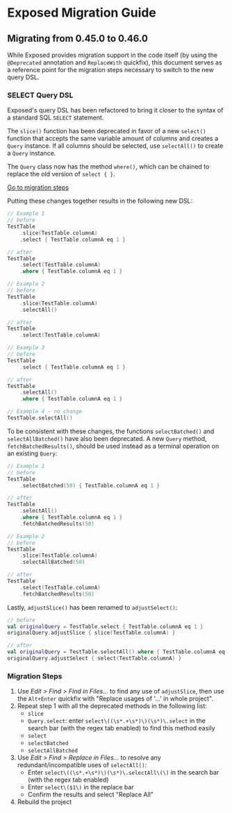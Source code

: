 # Exposed Migration Guide

## Migrating from 0.45.0 to 0.46.0

While Exposed provides migration support in the code itself (by using the `@Deprecated` annotation and `ReplaceWith` quickfix), 
this document serves as a reference point for the migration steps necessary to switch to the new query DSL.

### SELECT Query DSL

Exposed's query DSL has been refactored to bring it closer to the syntax of a standard SQL `SELECT` statement.

The `slice()` function has been deprecated in favor of a new `select()` function that accepts the same variable amount of columns and creates a `Query` instance. 
If all columns should be selected, use `selectAll()` to create a `Query` instance.

The `Query` class now has the method `where()`, which can be chained to replace the old version of `select { }`.

[Go to migration steps](#migration-steps)

Putting these changes together results in the following new DSL:

```kotlin
// Example 1
// before
TestTable
    .slice(TestTable.columnA)
    .select { TestTable.columnA eq 1 }

// after
TestTable
    .select(TestTable.columnA)
    .where { TestTable.columnA eq 1 }

// Example 2
// before
TestTable
    .slice(TestTable.columnA)
    .selectAll()

// after
TestTable
    .select(TestTable.columnA)

// Example 3
// before
TestTable
    .select { TestTable.columnA eq 1 }

// after
TestTable
    .selectAll()
    .where { TestTable.columnA eq 1 }

// Example 4 - no change
TestTable.selectAll()
```

To be consistent with these changes, the functions `selectBatched()` and `selectAllBatched()` have also been deprecated. 
A new `Query` method, `fetchBatchedResults()`, should be used instead as a terminal operation on an existing `Query`:

```kotlin
// Example 1
// before
TestTable
    .selectBatched(50) { TestTable.columnA eq 1 }

// after
TestTable
    .selectAll()
    .where { TestTable.columnA eq 1 }
    .fetchBatchedResults(50)

// Example 2
// before
TestTable
    .slice(TestTable.columnA)
    .selectAllBatched(50)

// after
TestTable
    .select(TestTable.columnA)
    .fetchBatchedResults(50)
```

Lastly, `adjustSlice()` has been renamed to `adjustSelect()`:

```kotlin
// before
val originalQuery = TestTable.select { TestTable.columnA eq 1 }
originalQuery.adjustSlice { slice(TestTable.columnA) }

// after
val originalQuery = TestTable.selectAll().where { TestTable.columnA eq 1 }
originalQuery.adjustSelect { select(TestTable.columnA) }
```

### Migration Steps

1. Use *Edit > Find > Find in Files...* to find any use of `adjustSlice`, then use the `Alt+Enter` quickfix with "Replace usages of '...' in whole project".
2. Repeat step 1 with all the deprecated methods in the following list:
    * `slice`
    * `Query.select`: enter `select\((\s*.+\s*)\)(\s*)\.select` in the search bar (with the regex tab enabled) to find this method easily
    * `select`
    * `selectBatched`
    * `selectAllBatched`
3. Use *Edit > Find > Replace in Files...* to resolve any redundant/incompatible uses of `selectAll()`:
    * Enter `select\((\s*.+\s*)\)(\s*)\.selectAll\(\)` in the search bar (with the regex tab enabled)
    * Enter `select\($1\)` in the replace bar
    * Confirm the results and select "Replace All"
4. Rebuild the project
